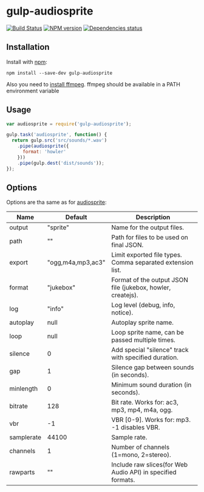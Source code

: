 # gulp-audiosprite
[![Build Status](https://travis-ci.org/megahertz/gulp-audiosprite.svg?branch=master)](https://travis-ci.org/megahertz/gulp-audiosprite)
[![NPM version](https://badge.fury.io/js/gulp-audiosprite.svg)](https://badge.fury.io/js/gulp-audiosprite)
[![Dependencies status](https://david-dm.org/megahertz/gulp-audiosprite/status.svg)](https://david-dm.org/megahertz/gulp-audiosprite)


## Installation

Install with [npm](https://npmjs.org/package/gulp-audiosprite):

`npm install --save-dev gulp-audiosprite`

Also you need to [install ffmpeg](http://ffmpeg.org/download.html). ffmpeg
should be available in a PATH environment variable

## Usage

```javascript
var audiosprite = require('gulp-audiosprite');

gulp.task('audiosprite', function() {
  return gulp.src('src/sounds/*.wav')
    .pipe(audiosprite({
      format: 'howler'
    }))
    .pipe(gulp.dest('dist/sounds'));
});
```

## Options
Options are tha same as for [audiosprite](https://github.com/tonistiigi/audiosprite/):

 Name       | Default           | Description 
------------|-------------------|-----------------------------------------------------------
 output     | "sprite"          | Name for the output files.
 path       | ""                | Path for files to be used on final JSON.
 export     | "ogg,m4a,mp3,ac3" | Limit exported file types. Comma separated extension list.
 format     | "jukebox"         | Format of the output JSON file (jukebox, howler, createjs).
 log        | "info"            | Log level (debug, info, notice).
 autoplay   | null              | Autoplay sprite name.
 loop       | null              | Loop sprite name, can be passed multiple times.
 silence    | 0                 | Add special "silence" track with specified duration.
 gap        | 1                 | Silence gap between sounds (in seconds).
 minlength  | 0                 | Minimum sound duration (in seconds).
 bitrate    | 128               | Bit rate. Works for: ac3, mp3, mp4, m4a, ogg.
 vbr        | -1                | VBR [0-9]. Works for: mp3. -1 disables VBR.
 samplerate | 44100             | Sample rate.
 channels   | 1                 | Number of channels (1=mono, 2=stereo).
 rawparts   | ""                | Include raw slices(for Web Audio API) in specified formats.
